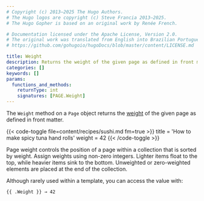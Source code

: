 ```yaml
---
# Copyright (c) 2013–2025 The Hugo Authors.
# The Hugo logos are copyright (c) Steve Francia 2013–2025.
# The Hugo Gopher is based on an original work by Renée French.

# Documentation licensed under the Apache License, Version 2.0.
# The original work was translated from English into Brazilian Portuguese.
# https://github.com/gohugoio/hugoDocs/blob/master/content/LICENSE.md

title: Weight
description: Returns the weight of the given page as defined in front matter.
categories: []
keywords: []
params:
  functions_and_methods:
    returnType: int
    signatures: [PAGE.Weight]
---
```


The `Weight` method on a `Page` object returns the [weight](g) of the given page as defined in front matter.

{{< code-toggle file=content/recipes/sushi.md fm=true >}}
title = 'How to make spicy tuna hand rolls'
weight = 42
{{< /code-toggle >}}

Page weight controls the position of a page within a collection that is sorted by weight. Assign weights using non-zero integers. Lighter items float to the top, while heavier items sink to the bottom. Unweighted or zero-weighted elements are placed at the end of the collection.

Although rarely used within a template, you can access the value with:

```go-html-template
{{ .Weight }} → 42
```
